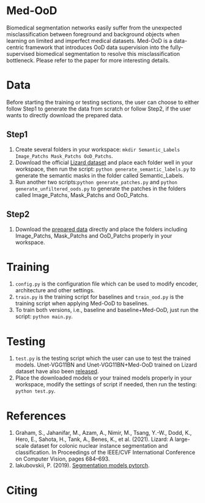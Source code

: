 # Med-OoD
Biomedical segmentation networks easily suffer from the unexpected misclassification between foreground and background objects when learning on limited and imperfect medical datasets. Med-OoD is a data-centric framework that introduces OoD data supervision into the fully-supervised biomedical segmentation to resolve this misclassification bottleneck. Please refer to the paper for more interesting details. 

# Data
Before starting the training or testing sections, the user can choose to either follow Step1 to generate the data from scratch or follow Step2, if the user wants to directly download the prepared data.
## Step1
1. Create several folders in your workspace:
```mkdir Semantic_Labels Image_Patchs Mask_Patchs OoD_Patchs```.
2. Download the official [Lizard dataset](https://warwick.ac.uk/fac/cross_fac/tia/data/lizard) and place each folder well in your workspace, then run the script: ```python generate_semantic_labels.py``` to generate the semantic masks in the folder called Semantic_Labels.
3. Run another two scripts:```python generate_patches.py``` and ```python generate_unfiltered_oods.py``` to generate the patches in the folders called Image_Patchs, Mask_Patchs and OoD_Patchs. 
## Step2
1. Download the [prepared data](https://drive.google.com/file/d/17NYYlXrMXBCM225YsmnFPXtievM4itWn/view?usp=share_link) directly and place the folders including Image_Patchs, Mask_Patchs and OoD_Patchs properly in your workspace. 
# Training
1. ```config.py``` is the configuration file which can be used to modify encoder, architecture and other settings. 
2. ```train.py``` is the training script for baselines and ```train_ood.py``` is the training script when applying Med-OoD to baselines. 
3. To train both versions, i.e., baseline and baseline+Med-OoD, just run the script: ```python main.py```.
# Testing
1. ```test.py``` is the testing script which the user can use to test the trained models. Unet-VGG11BN and Unet-VGG11BN+Med-OoD trained on Lizard dataset have also been [released](https://drive.google.com/file/d/13X9U58_ZzjeDIr_7Rmef57hcnI-ASleJ/view?usp=share_link).
2. Place the downloaded models or your trained models properly in your workspace, modify the settings of script if needed, then run the testing: ```python test.py```.
# References
1. Graham, S., Jahanifar, M., Azam, A., Nimir, M., Tsang, Y.-W., Dodd, K., Hero, E., Sahota, H., Tank, A., Benes, K., et al. (2021). Lizard: A large-scale dataset for colonic nuclear instance segmentation and classification. In Proceedings of the IEEE/CVF International Conference on Computer Vision, pages 684–693.
2. Iakubovskii, P. (2019). [Segmentation models pytorch](https://github.com/qubvel/segmentation_models.pytorch).
# Citing
